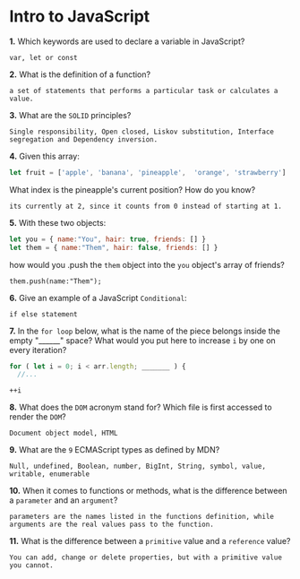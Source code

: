 # Intro to JavaScript

**1.** Which keywords are used to declare a variable in JavaScript?
```
var, let or const
```
**2.** What is the definition of a function?
<!-- enter you answer in the space below -->
```
a set of statements that performs a particular task or calculates a value.
```
**3.** What are the `SOLID` principles?
<!-- enter you answer in the space below -->
```
Single responsibility, Open closed, Liskov substitution, Interface segregation and Dependency inversion.
```
**4.** Given this array: 
```js
let fruit = ['apple', 'banana', 'pineapple',  'orange', 'strawberry']
``` 
What index is the pineapple's current position? How do you know?
<!-- enter you answer in the space below -->
```
its currently at 2, since it counts from 0 instead of starting at 1.
```
**5.** With these two objects: 
```js
let you = { name:"You", hair: true, friends: [] }
let them = { name:"Them", hair: false, friends: [] }
```
how would you .push the `them` object into the `you` object's array of friends?
<!-- enter you answer in the space below -->
```
them.push(name:"Them");
```

**6.** Give an example of a JavaScript `Conditional`:
<!-- enter you answer in the space below -->
```
if else statement
```
**7.** In the `for loop` below, what is the name of the piece belongs inside the empty "______" space? What would you put here to increase `i` by one on every iteration?
```js
for ( let i = 0; i < arr.length; _______ ) {
  //...
```
<!-- enter you answer in the space below -->
```
++i
```
**8.** What does the `DOM` acronym stand for? Which file is first accessed to render the `DOM`?
<!-- enter you answer in the space below -->
```
Document object model, HTML
```

**9.** What are the `9` ECMAScript types as defined by MDN?
<!-- enter you answer in the space below -->
```
Null, undefined, Boolean, number, BigInt, String, symbol, value, writable, enumerable
```
**10.** When it comes to functions or methods, what is the difference between a `parameter` and an `argument`?
<!-- enter you answer in the space below -->
```
parameters are the names listed in the functions definition, while arguments are the real values pass to the function.
```
**11.** What is the difference between a `primitive` value and a `reference` value?
<!-- enter you answer in the space below -->
```
You can add, change or delete properties, but with a primitive value you cannot.
```